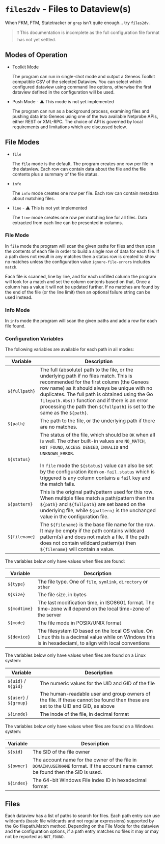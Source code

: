 # `files2dv` - Files to Dataview(s)

When FKM, FTM, Statetracker or `grep` isn't quite enough... try `files2dv`. 

> ❗ This documentation is incomplete as the full configuration file format has not yet settled.


## Modes of Operation

* Toolkit Mode

    The program can run in single-shot mode and output a Geneos Toolkit compatible CSV of the selected Dataview. You can select which configured dataview using command line options, otherwise the first dataview defined in the configuration will be used.

* Push Mode - ⚠ This mode is not yet implemented

    The program can run as a background process, examining files and pushing data into Geneos using one of the two available Netprobe APIs, either REST or XML-RPC. The choice of API is governed by local requirements and limitations which are discussed below.

## File Modes

* `file`

    The `file` mode is the default. The program creates one row per file in the dataview. Each row can contain data about the file and the file contents plus a summary of the file status.

* `info`

    The `info` mode creates one row per file. Each row can contain metadata about matching files.

* `line` - ⚠ This is not yet implemented

    The `line` mode creates one row per matching line for all files. Data extracted from each line can be presented in columns.

### File Mode

In `file` mode the program will scan the given paths for files and then scan the contents of each file in order to build a single row of data for each file. If a path does not result in any matches then a status row is created to show no matches unless the configuration value `ignore-file-errors` includes `match`.

Each file is scanned, line by line, and for each unfilled column the program will look for a match and set the column contents based on that. Once a column has a value it will not be updated further. If no matches are found by the end of the file (or the line limit) then an optional failure string can be used instead.

### Info Mode

In `info` mode the program will scan the given paths and add a row for each file found. 

### Configuration Variables

The following variables are available for each path in all modes:

| Variable      | Description |
|---------------|-------------|
| `${fullpath}` | The full (absolute) path to the file, or the underlying path if no files match. This is recommended for the first column (the Geneos row name) as it should always be unique with no duplicates. The full path is obtained using the Go `filepath.Abs()` function and if there is an error processing the path then `${fullpath}` is set to the same as the `${path}`. |
| `${path}`     | The path to the file, or the underlying path if there are no matches. |
| `${status}`   | The status of the file, which should be `OK` when all is well. The other built-in values are `NO_MATCH`, `NOT_FOUND`, `ACCESS_DENIED`, `INVALID` and `UNKNOWN_ERROR`.<br><br>In `file` mode the `${status}` value can also be set by the configuration item `on-fail.status` which is triggered is any column contains a `fail` key and the match fails. |
| `${pattern}`  | This is the original path/pattern used for this row. When multiple files match a path/pattern then the `${path}` and `${fullpath}` are set based on the underlying file, while `${pattern}` is the unchanged value in the configuration file. |
| `${filename}` | The `${filename}` is the base file name for the row. It may be empty if the path contains wildcard pattern(s) and does not match a file. If the path does not contain wildcard pattern(s) then `${filename}` will contain a value. |

The variables below only have values when files are found:

| Variable      | Description |
|---------------|-------------|
| `${type}` | The file type. One of `file`, `symlink`, `directory` or `other` |
| `${size}` | The file size, in bytes |
| `${modtime}` | The last modification time, in ISO8601 format. The time-zone will depend on the local time-zone of the server |
| `${mode}` | The file mode in POSIX/UNIX format |
| `${device}` | The filesystem ID based on the local OS value. On Linux this is a decimal value while on Windows this is in hexadeciaml, to align with local conventions |

The variables below only have values when files are found on a Linux system:

| Variable      | Description |
|---------------|-------------|
|  `${uid}` / `${gid}` | The numeric values for the UID and GID of the file |
| `${user}` / `${group}` | The human-readable user and group owners of the file. If these cannot be found then these are set to the UID and GID, as above |
| `${inode}` | The inode of the file, in decimal format |

The variables below only have values when files are found on a Windows system:

| Variable      | Description |
|---------------|-------------|
| `${sid}` | The SID of the file owner |
| `${owner}` | The account name for the owner of the file in `DOMAIN\USERNAME` format. If the account name cannot be found then the SID is used. |
| `${index}` | The 64-bit Windows File Index ID in hexadecimal format |


## Files

Each dataview has a list of paths to search for files. Each path entry can use wildcards (basic file wildcards and not regular expressions) supported by the Go filepath.Match method. Depending on the File Mode for the dataview and the configuration options, if a path entry matches no files it may or may not be reported as `NOT_FOUND`.



